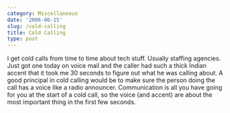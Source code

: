 ```yaml
---
category: Miscellaneous
date: '2006-06-15'
slug: /cold-calling
title: Cold Calling
type: post
---
```



I get cold calls from time to time about tech stuff. Usually
staffing agencies. Just got one today on voice mail and the caller
had such a thick Indian accent that it took me 30 seconds to figure
out what he was calling about. A good principal in cold calling
would be to make sure the person doing the call has a voice like a
radio announcer. Communication is all you have going for you at the
start of a cold call, so the voice (and accent) are about the most
important thing in the first few seconds.